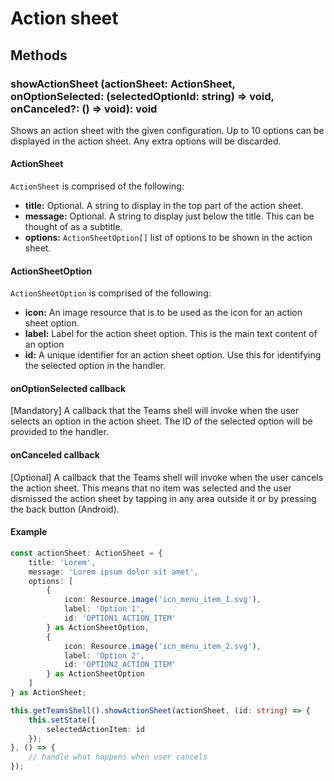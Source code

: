 # Action sheet

## Methods

### showActionSheet (actionSheet: ActionSheet, onOptionSelected: (selectedOptionId: string) => void, onCanceled?: () => void): void
Shows an action sheet with the given configuration. Up to 10 options can be displayed in the
action sheet. Any extra options will be discarded.

#### ActionSheet
`ActionSheet` is comprised of the following:

* **title:** Optional. A string to display in the top part of the action sheet.
* **message:** Optional. A string to display just below the title. This can be thought of as a subtitle.
* **options:** `ActionSheetOption[]` list of options to be shown in the action sheet.

#### ActionSheetOption
`ActionSheetOption` is comprised of the following:

* **icon:** An image resource that is to be used as the icon for an action sheet option.
* **label:** Label for the action sheet option. This is the main text content of an option
* **id:** A unique identifier for an action sheet option. Use this for identifying the selected option in the handler.

#### onOptionSelected callback
[Mandatory] A callback that the Teams shell will invoke when the user selects an option in the action
sheet. The ID of the selected option will be provided to the handler.

#### onCanceled callback
[Optional] A callback that the Teams shell will invoke when the user cancels the action sheet. This means
that no item was selected and the user dismissed the action sheet by tapping in any area outside it or by
pressing the back button (Android).

#### Example
```typescript
const actionSheet: ActionSheet = {
    title: 'Lorem',
    message: 'Lorem ipsum dolor sit amet',
    options: [
        {
            icon: Resource.image('icn_menu_item_1.svg'),
            label: 'Option 1',
            id: 'OPTION1_ACTION_ITEM'
        } as ActionSheetOption,
        {
            icon: Resource.image('icn_menu_item_2.svg'),
            label: 'Option 2',
            id: 'OPTION2_ACTION_ITEM'
        } as ActionSheetOption
    ]
} as ActionSheet;

this.getTeamsShell().showActionSheet(actionSheet, (id: string) => {
    this.setState({
        selectedActionItem: id
    });
}, () => {
    // handle what happens when user cancels
});
```

